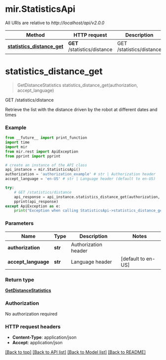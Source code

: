 # mir.StatisticsApi

All URIs are relative to *http://localhost/api/v2.0.0*

Method | HTTP request | Description
------------- | ------------- | -------------
[**statistics_distance_get**](StatisticsApi.md#statistics_distance_get) | **GET** /statistics/distance | GET /statistics/distance


# **statistics_distance_get**
> GetDistanceStatistics statistics_distance_get(authorization, accept_language)

GET /statistics/distance

Retrieve the list with the distance driven by the robot at different dates and times

### Example
```python
from __future__ import print_function
import time
import mir
from mir.rest import ApiException
from pprint import pprint

# create an instance of the API class
api_instance = mir.StatisticsApi()
authorization = 'authorization_example' # str | Authorization header
accept_language = 'en-US' # str | Language header (default to en-US)

try:
    # GET /statistics/distance
    api_response = api_instance.statistics_distance_get(authorization, accept_language)
    pprint(api_response)
except ApiException as e:
    print("Exception when calling StatisticsApi->statistics_distance_get: %s\n" % e)
```

### Parameters

Name | Type | Description  | Notes
------------- | ------------- | ------------- | -------------
 **authorization** | **str**| Authorization header | 
 **accept_language** | **str**| Language header | [default to en-US]

### Return type

[**GetDistanceStatistics**](GetDistanceStatistics.md)

### Authorization

No authorization required

### HTTP request headers

 - **Content-Type**: application/json
 - **Accept**: application/json

[[Back to top]](#) [[Back to API list]](../README.md#documentation-for-api-endpoints) [[Back to Model list]](../README.md#documentation-for-models) [[Back to README]](../README.md)

